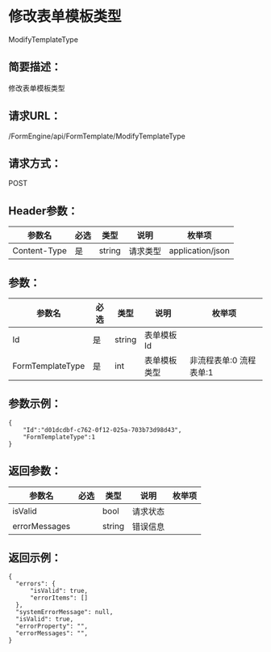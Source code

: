 ﻿# 修改表单模板类型

ModifyTemplateType

## 简要描述：

修改表单模板类型

## 请求URL：

/FormEngine/api/FormTemplate/ModifyTemplateType

## 请求方式：

POST

## Header参数：

|  参数名 | 必选  | 类型  | 说明  | 枚举项  |
| ------------ | ------------ | ------------ | ------------ | ------------
| Content-Type  |  是 | string  |  请求类型 | application/json

## 参数：

|  参数名 | 必选  | 类型  | 说明  | 枚举项  |
| ------------ | ------------ | ------------ | ------------ | ------------
| Id  | 是  | string  | 表单模板Id  |
| FormTemplateType  | 是  | int  | 表单模板类型  | 非流程表单:0  流程表单:1


## 参数示例：

    {
        "Id":"d01dcdbf-c762-0f12-025a-703b73d98d43",
        "FormTemplateType":1
    }

## 返回参数：

|  参数名 | 必选  | 类型  | 说明  | 枚举项  |
| ------------ | ------------ | ------------ | ------------ | ------------
|isValid||bool|请求状态|
|errorMessages||string|错误信息|

## 返回示例：

    {
      "errors": {
          "isValid": true,
          "errorItems": []
      },
      "systemErrorMessage": null,
      "isValid": true,
      "errorProperty": "",
      "errorMessages": "",
    }
